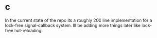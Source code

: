 # c
In the current state of the repo its a roughly 200 line implementation 
for a lock-free signal-callback system. Ill be adding more things later
like lock-free hot-reloading.
